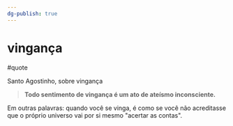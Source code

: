 ```yaml
---
dg-publish: true
---
```

# vingança

#quote

Santo Agostinho, sobre vingança

> **Todo sentimento de vingança é um ato de ateísmo inconsciente.**

Em outras palavras: quando você se vinga, é como se você não acreditasse que o próprio universo vai por si mesmo "acertar as contas".
